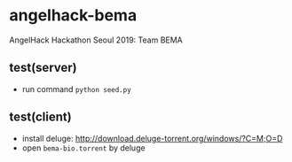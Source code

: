 # angelhack-bema
AngelHack Hackathon Seoul 2019: Team BEMA

## test(server)
- run command `python seed.py`

## test(client)
- install deluge: http://download.deluge-torrent.org/windows/?C=M;O=D
- open `bema-bio.torrent` by deluge
